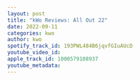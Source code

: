 ```yaml
---
layout: post
title: "kWo Reviews: All Out 22"
date: 2022-09-11
categories: kwo
author: kwo
spotify_track_id: 193PWL484B6jqvfGIuAUcD
youtube_video_id: 
apple_track_id: 1000579108937
youtube_metadata: 
---
```

